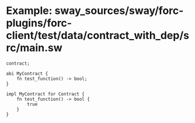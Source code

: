 # Example: sway_sources/sway/forc-plugins/forc-client/test/data/contract_with_dep/src/main.sw

```sway
contract;

abi MyContract {
    fn test_function() -> bool;
}

impl MyContract for Contract {
    fn test_function() -> bool {
        true
    }
}

```
